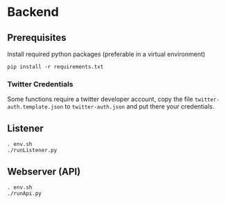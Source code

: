 # Backend

## Prerequisites

Install required python packages (preferable in a virtual environment)
```
pip install -r requirements.txt
```

### Twitter Credentials

Some functions require a twitter developer account, copy the file `twitter-auth.template.json` to `twitter-auth.json` and put there your credentials. 

## Listener

```
. env.sh
./runListener.py
```

## Webserver (API)

```
. env.sh
./runApi.py
```
